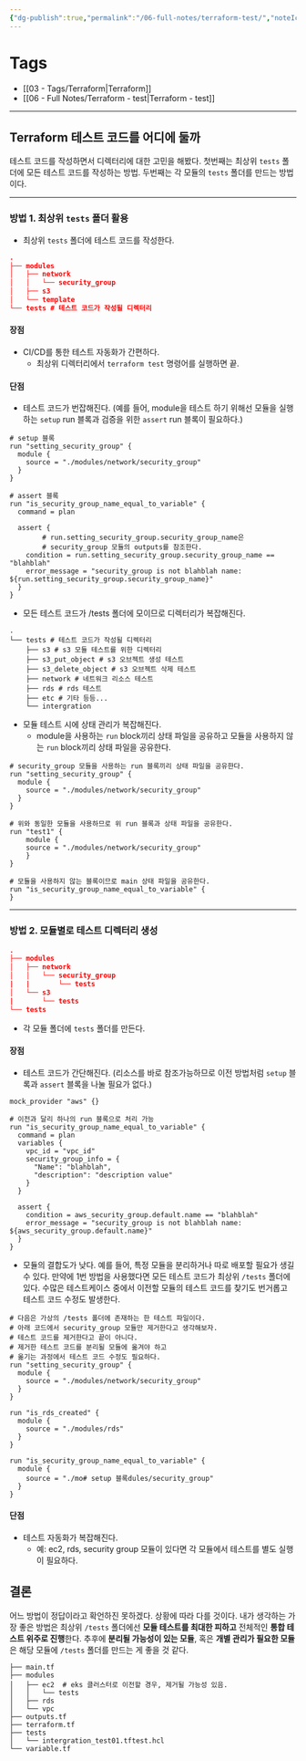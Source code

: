 ```yaml
---
{"dg-publish":true,"permalink":"/06-full-notes/terraform-test/","noteIcon":""}
---
```


# Tags
- [[03 - Tags/Terraform\|Terraform]]
- [[06 - Full Notes/Terraform - test\|Terraform - test]]
---
## Terraform 테스트 코드를 어디에 둘까
테스트 코드를 작성하면서 디렉터리에 대한 고민을 해봤다.
첫번째는 최상위 `tests` 폴더에 모든 테스트 코드를 작성하는 방법.
두번째는 각 모듈의 `tests` 폴더를 만드는 방법이다.

---
### 방법 1. 최상위 `tests` 폴더 활용
- 최상위 `tests` 폴더에 테스트 코드를 작성한다.
``` json
.
├── modules
│   ├── network
│   │   └── security_group
│   ├── s3
│   └── template
└── tests # 테스트 코드가 작성될 디렉터리
```
#### 장점
- CI/CD를 통한 테스트 자동화가 간편하다.
	- 최상위 디렉터리에서 `terraform test` 명령어를 실행하면 끝.
#### 단점
- 테스트 코드가 번잡해진다. (예를 들어, module을 테스트 하기 위해선 모듈을 실행하는 `setup` run 블록과  검증을 위한 `assert` run 블록이 필요하다.)
``` hcl
# setup 블록
run "setting_security_group" {  
  module {
    source = "./modules/network/security_group"
  }
}

# assert 블록
run "is_security_group_name_equal_to_variable" {
  command = plan

  assert {
		# run.setting_security_group.security_group_name은
		# security_group 모듈의 outputs를 참조한다.
    condition = run.setting_security_group.security_group_name == "blahblah"
    error_message = "security_group is not blahblah name: ${run.setting_security_group.security_group_name}"
  }
}
```
- 모든 테스트 코드가 /tests 폴더에 모이므로 디렉터리가 복잡해진다. 
```
.
└── tests # 테스트 코드가 작성될 디렉터리
    ├── s3 # s3 모듈 테스트를 위한 디렉터리
    ├── s3_put_object # s3 오브젝트 생성 테스트
    ├── s3_delete_object # s3 오브젝트 삭제 테스트
    ├── network # 네트워크 리소스 테스트
    ├── rds # rds 테스트
    ├── etc # 기타 등등...
    └── intergration
```
- 모듈 테스트 시에 상태 관리가 복잡해진다.
	- module을 사용하는 `run` block끼리 상태 파일을 공유하고 모듈을 사용하지 않는 `run` block끼리 상태 파일을 공유한다.
``` hcl
# security_group 모듈을 사용하는 run 블록끼리 상태 파일을 공유한다.
run "setting_security_group" {  
  module {
    source = "./modules/network/security_group"
  }
}

# 위와 동일한 모듈을 사용하므로 위 run 블록과 상태 파일을 공유한다.
run "test1" {
	module {
    source = "./modules/network/security_group"
	}
}

# 모듈을 사용하지 않는 블록이므로 main 상태 파일을 공유한다.
run "is_security_group_name_equal_to_variable" {
}
```
---
### 방법 2. 모듈별로 테스트 디렉터리 생성
``` json
.
├── modules
│   ├── network
│   │   └── security_group
|   |       └── tests
│   └── s3
|       └── tests
└── tests
```
- 각 모듈 폴더에 `tests` 폴더를 만든다.
#### 장점
- 테스트 코드가 간단해진다. (리소스를 바로 참조가능하므로 이전 방법처럼 `setup` 블록과 `assert` 블록을 나눌 필요가 없다.)
``` hcl
mock_provider "aws" {}

# 이전과 달리 하나의 run 블록으로 처리 가능
run "is_security_group_name_equal_to_variable" {
  command = plan
  variables {
    vpc_id = "vpc_id"
    security_group_info = {
      "Name": "blahblah",
      "description": "description value"
    }
  }

  assert {
    condition = aws_security_group.default.name == "blahblah"
    error_message = "security_group is not blahblah name: ${aws_security_group.default.name}"
  }
}
```
- 모듈의 결합도가 낮다. 예를 들어, 특정 모듈을 분리하거나 따로 배포할 필요가 생길 수 있다. 만약에 1번 방법을 사용했다면 모든 테스트 코드가 최상위 `/tests` 폴더에 있다. 수많은 테스트케이스 중에서 이전할 모듈의 테스트 코드를 찾기도 번거롭고 테스트 코드 수정도 발생한다.
``` hcl
# 다음은 가상의 /tests 폴더에 존재하는 한 테스트 파일이다.
# 아래 코드에서 security_group 모듈만 제거한다고 생각해보자.
# 테스트 코드를 제거한다고 끝이 아니다.
# 제거한 테스트 코드를 분리될 모듈에 옮겨야 하고 
# 옮기는 과정에서 테스트 코드 수정도 필요하다.
run "setting_security_group" {  
  module {
    source = "./modules/network/security_group"
  }
}

run "is_rds_created" {
  module {
    source = "./modules/rds"
  }  
}

run "is_security_group_name_equal_to_variable" {
  module {
    source = "./mo# setup 블록dules/security_group"
  }  
}
```
#### 단점
- 테스트 자동화가 복잡해진다.
	- 예: ec2, rds, security group 모듈이 있다면 각 모듈에서 테스트를 별도 실행이 필요하다.
## 결론
어느 방법이 정답이라고 확언하진 못하겠다. 상황에 따라 다를 것이다.
내가 생각하는 가장 좋은 방법은 최상위 `/tests` 폴더에선 **모듈 테스트를 최대한 피하고** 전체적인 **통합 테스트 위주로 진행**한다. 
추후에 **분리될 가능성이 있는 모듈**, 혹은 **개별 관리가 필요한 모듈**은 해당 모듈에 `/tests` 폴더를 만드는 게 좋을 것 같다.
```
├── main.tf
├── modules
│   ├── ec2  # eks 클러스터로 이전할 경우, 제거될 가능성 있음.
│   │   └── tests
│   ├── rds
│   └── vpc
├── outputs.tf
├── terraform.tf
├── tests
│   └── intergration_test01.tftest.hcl
└── variable.tf
```